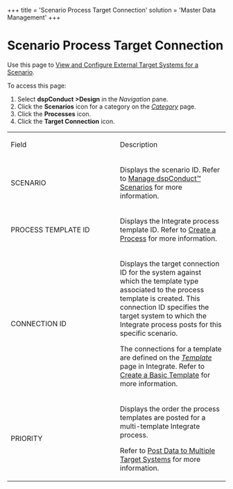 +++
title = 'Scenario Process Target Connection'
solution = 'Master Data Management'
+++

# Scenario Process Target Connection

<div class="use">

Use this page to [View and Configure External Target Systems for a
Scenario](../Use_Cases/View_and_Configure_External_Target_Systems_Scnrio.htm).

</div>

To access this page:

1.  Select <span style="font-weight: bold;">dspConduct
    \></span>**Design** in the *Navigation* pane.
2.  Click the **Scenarios** icon for a category on the
    *[Category](Category_H.htm)* page.
3.  Click the **Processes** icon.
4.  Click the **Target Connection** icon.

<table>
<colgroup>
<col style="width: 50%" />
<col style="width: 50%" />
</colgroup>
<tbody>
<tr class="odd">
<td><p>Field</p></td>
<td><p>Description</p></td>
</tr>
<tr class="even">
<td><p>SCENARIO</p></td>
<td><p>Displays the scenario ID. Refer to <a href="../Use_Cases/Manage_Scenarios.htm">Manage dspConduct™ Scenarios</a> for more information.</p></td>
</tr>
<tr class="odd">
<td><p>PROCESS TEMPLATE ID</p></td>
<td><p>Displays the Integrate process template ID. Refer to <a href="../../../Platform/Integrate/Use_Cases/Create_a_Process.htm">Create a Process</a> for more information.</p></td>
</tr>
<tr class="even">
<td><p>CONNECTION ID</p></td>
<td><p>Displays the target connection ID for the system against which the template type associated to the process template is created. This connection ID specifies the target system to which the Integrate process posts for this specific scenario.</p>
<p>The connections for a template are defined on the <span style="font-style: italic;"><a href="../../../Platform/Integrate/Page_Desc/Template_H.htm">Template</a></span> page in Integrate. Refer to <a href="../../../Platform/Integrate/Use_Cases/Create_a_Basic_Template.htm">Create a Basic Template</a> for more information.</p></td>
</tr>
<tr class="odd">
<td><p>PRIORITY</p></td>
<td><p>Displays the order the process templates are posted for a multi-template Integrate process.</p>
<p>Refer to <a href="../../../Platform/Integrate/Use_Cases/Post_Data_to_Multiple_Target_Systems_with_One_Process_Template.htm">Post Data to Multiple Target Systems</a> for more information.</p></td>
</tr>
</tbody>
</table>
